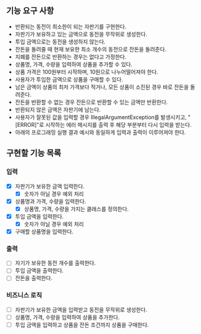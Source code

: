 ## 기능 요구 사항

- 반환되는 동전이 최소한이 되는 자판기를 구현한다.
- 자판기가 보유하고 있는 금액으로 동전을 무작위로 생성한다.
- 투입 금액으로는 동전을 생성하지 않는다.
- 잔돈을 돌려줄 때 현재 보유한 최소 개수의 동전으로 잔돈을 돌려준다.
- 지폐를 잔돈으로 반환하는 경우는 없다고 가정한다.
- 상품명, 가격, 수량을 입력하여 상품을 추가할 수 있다.
- 상품 가격은 100원부터 시작하며, 10원으로 나누어떨어져야 한다.
- 사용자가 투입한 금액으로 상품을 구매할 수 있다.
- 남은 금액이 상품의 최저 가격보다 적거나, 모든 상품이 소진된 경우 바로 잔돈을 돌려준다.
- 잔돈을 반환할 수 없는 경우 잔돈으로 반환할 수 있는 금액만 반환한다.
- 반환되지 않은 금액은 자판기에 남는다.
- 사용자가 잘못된 값을 입력할 경우 IllegalArgumentException를 발생시키고, "[ERROR]"로 시작하는 에러 메시지를 출력 후 해당 부분부터 다시 입력을 받는다.
- 아래의 프로그래밍 실행 결과 예시와 동일하게 입력과 출력이 이루어져야 한다.

## 구현할 기능 목록

### 입력

- [x] 자판기가 보유한 금액 입력한다.
    - [x] 숫자가 아닐 경우 예외 처리
- [x] 상품명과 가격, 수량을 입력한다.
    - [x] 상품명, 가격, 수량을 가지는 클래스를 정의한다.
- [x] 투입 금액을 입력한다.
    - [x] 숫자가 아닐 경우 예외 처리
- [x] 구매할 상품명을 입력한다.

### 출력

- [ ] 자기가 보유한 동전 개수를 출력한다.
- [ ] 투입 금액을 출력한다.
- [ ] 잔돈을 출력한다.

### 비즈니스 로직

- [ ] 자판기가 보유한 금액을 입력받고 동전을 무작위로 생성한다.
- [ ] 상품명, 가격, 수량을 입력하여 상품을 추가한다.
- [ ] 투입 금액을 입력하고 상품을 잔돈 조건까지 상품을 구매한다.